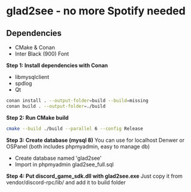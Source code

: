 # glad2see - no more Spotify needed
## Dependencies
- CMake & Conan 
- Inter Black (900) Font 


**Step 1: Install dependencies with Conan**
- libmysqlclient 
- spdlog
- Qt
```bash
conan install . --output-folder=build --build=missing
conan build . --output-folder=./build
```

**Step 2: Run CMake build**
```bash
cmake --build ./build --parallel 6 --config Release
```

**Step 3: Create database (mysql 8)**
You can use for localhost Denwer or OSPanel (both includes phpmyadmin, easy to manage db)
- Create database named 'glad2see'
- Import in phpmyadmin glad2see_full.sql

**Step 4: Put discord_game_sdk.dll with glad2see.exe**
Just copy it from vendor/discord-rpc/lib/ and add it to build folder
